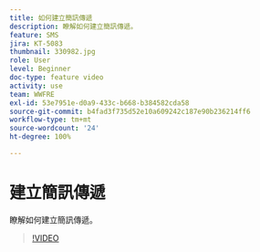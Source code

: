 ```yaml
---
title: 如何建立簡訊傳遞
description: 瞭解如何建立簡訊傳遞。
feature: SMS
jira: KT-5083
thumbnail: 330982.jpg
role: User
level: Beginner
doc-type: feature video
activity: use
team: WWFRE
exl-id: 53e7951e-d0a9-433c-b668-b384582cda58
source-git-commit: b4fad3f735d52e10a609242c187e90b236214ff6
workflow-type: tm+mt
source-wordcount: '24'
ht-degree: 100%

---
```


# 建立簡訊傳遞

瞭解如何建立簡訊傳遞。

>[!VIDEO](https://video.tv.adobe.com/v/330982)
